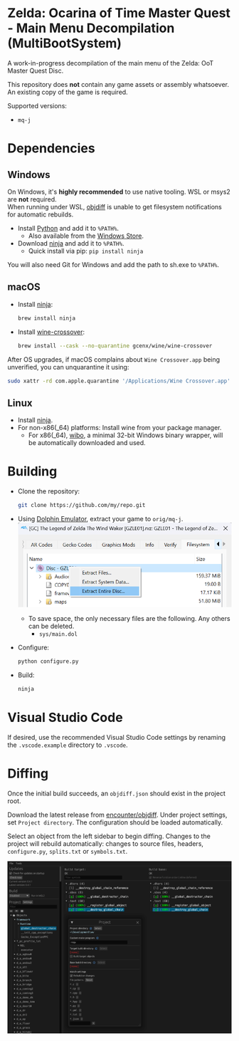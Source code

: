 Zelda: Ocarina of Time Master Quest - Main Menu Decompilation (MultiBootSystem)
=============

A work-in-progress decompilation of the main menu of the Zelda: OoT Master Quest Disc.

This repository does **not** contain any game assets or assembly whatsoever. An existing copy of the game is required.

Supported versions:

- `mq-j`

Dependencies
============

Windows
--------

On Windows, it's **highly recommended** to use native tooling. WSL or msys2 are **not** required.  
When running under WSL, [objdiff](#diffing) is unable to get filesystem notifications for automatic rebuilds.

- Install [Python](https://www.python.org/downloads/) and add it to `%PATH%`.
  - Also available from the [Windows Store](https://apps.microsoft.com/store/detail/python-311/9NRWMJP3717K).
- Download [ninja](https://github.com/ninja-build/ninja/releases) and add it to `%PATH%`.
  - Quick install via pip: `pip install ninja`

You will also need Git for Windows and add the path to sh.exe to `%PATH%`.

macOS
------

- Install [ninja](https://github.com/ninja-build/ninja/wiki/Pre-built-Ninja-packages):

  ```sh
  brew install ninja
  ```

- Install [wine-crossover](https://github.com/Gcenx/homebrew-wine):

  ```sh
  brew install --cask --no-quarantine gcenx/wine/wine-crossover
  ```

After OS upgrades, if macOS complains about `Wine Crossover.app` being unverified, you can unquarantine it using:

```sh
sudo xattr -rd com.apple.quarantine '/Applications/Wine Crossover.app'
```

Linux
------

- Install [ninja](https://github.com/ninja-build/ninja/wiki/Pre-built-Ninja-packages).
- For non-x86(_64) platforms: Install wine from your package manager.
  - For x86(_64), [wibo](https://github.com/decompals/wibo), a minimal 32-bit Windows binary wrapper, will be automatically downloaded and used.

Building
========

- Clone the repository:

  ```sh
  git clone https://github.com/my/repo.git
  ```

- Using [Dolphin Emulator](https://dolphin-emu.org/), extract your game to `orig/mq-j`.
![](assets/dolphin-extract.png)
  - To save space, the only necessary files are the following. Any others can be deleted.
    - `sys/main.dol`
- Configure:

  ```sh
  python configure.py
  ```

- Build:

  ```sh
  ninja
  ```

Visual Studio Code
==================

If desired, use the recommended Visual Studio Code settings by renaming the `.vscode.example` directory to `.vscode`.

Diffing
=======

Once the initial build succeeds, an `objdiff.json` should exist in the project root.

Download the latest release from [encounter/objdiff](https://github.com/encounter/objdiff). Under project settings, set `Project directory`. The configuration should be loaded automatically.

Select an object from the left sidebar to begin diffing. Changes to the project will rebuild automatically: changes to source files, headers, `configure.py`, `splits.txt` or `symbols.txt`.

![](assets/objdiff.png)
